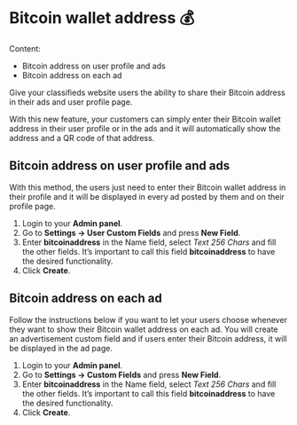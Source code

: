 
# Bitcoin wallet address 💰 
Content:
-   Bitcoin address on user profile and ads
-   Bitcoin address on each ad

Give your classifieds website users the ability to share their Bitcoin address in their ads and user profile page. 

With this new feature, your customers can simply enter their Bitcoin wallet address in their user profile or in the ads and it will automatically show the address and a QR code of that address.

## Bitcoin address on user profile and ads

With this method, the users just need to enter their Bitcoin wallet address in their profile and it will be displayed in every ad posted by them and on their profile page.

1.  Login to your **Admin panel**.
2.  Go to  **Settings -> User Custom Fields**  and press  **New Field**.
3.  Enter  **bitcoinaddress**  in the Name field, select  _Text 256 Chars_  and fill the other fields. It’s important to call this field  **bitcoinaddress**  to have the desired functionality.
4.  Click  **Create**.


## Bitcoin address on each ad

Follow the instructions below if you want to let your users choose whenever they want to show their Bitcoin wallet address on each ad. You will create an advertisement custom field and if users enter their Bitcoin address, it will be displayed in the ad page.

1.  Login to your **Admin panel**.
2.  Go to  **Settings -> Custom Fields**  and press  **New Field**.
3.  Enter  **bitcoinaddress**  in the Name field, select  _Text 256 Chars_  and fill the other fields. It’s important to call this field  **bitcoinaddress**  to have the desired functionality.
4.  Click  **Create**.
